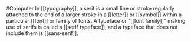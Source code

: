#Computer 
In [[typography]], a serif is a small line or stroke regularly attached to the end of a larger stroke in a [[letter]] or [[symbol]] within a particular [[font]] or family of fonts. A typeface or "[[font family]]" making use of serifs is called a [[serif typeface]], and a typeface that does not include them is [[sans-serif]].